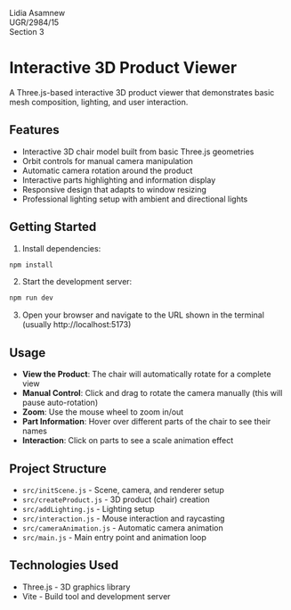 Lidia Asamnew  
UGR/2984/15  
Section 3

# Interactive 3D Product Viewer

A Three.js-based interactive 3D product viewer that demonstrates basic mesh composition, lighting, and user interaction.

## Features

- Interactive 3D chair model built from basic Three.js geometries
- Orbit controls for manual camera manipulation
- Automatic camera rotation around the product
- Interactive parts highlighting and information display
- Responsive design that adapts to window resizing
- Professional lighting setup with ambient and directional lights

## Getting Started

1. Install dependencies:

```bash
npm install
```

2. Start the development server:

```bash
npm run dev
```

3. Open your browser and navigate to the URL shown in the terminal (usually http://localhost:5173)

## Usage

- **View the Product**: The chair will automatically rotate for a complete view
- **Manual Control**: Click and drag to rotate the camera manually (this will pause auto-rotation)
- **Zoom**: Use the mouse wheel to zoom in/out
- **Part Information**: Hover over different parts of the chair to see their names
- **Interaction**: Click on parts to see a scale animation effect

## Project Structure

- `src/initScene.js` - Scene, camera, and renderer setup
- `src/createProduct.js` - 3D product (chair) creation
- `src/addLighting.js` - Lighting setup
- `src/interaction.js` - Mouse interaction and raycasting
- `src/cameraAnimation.js` - Automatic camera animation
- `src/main.js` - Main entry point and animation loop

## Technologies Used

- Three.js - 3D graphics library
- Vite - Build tool and development server
